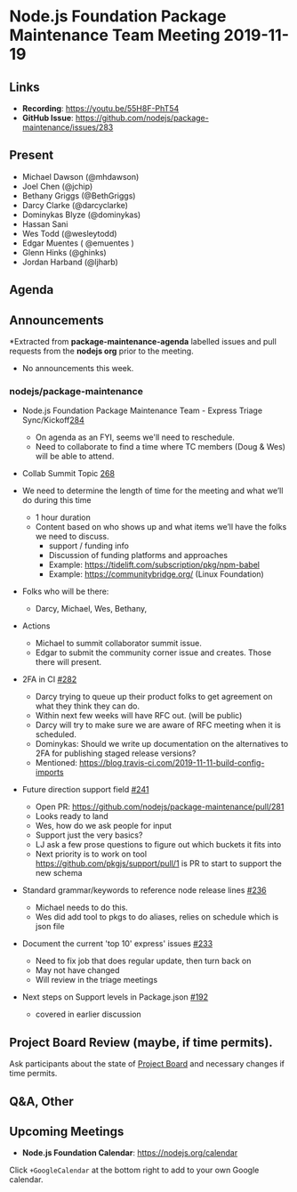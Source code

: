 ﻿# Node.js Foundation Package Maintenance Team Meeting 2019-11-19

## Links

* **Recording**: https://youtu.be/55H8F-PhT54 
* **GitHub Issue**: https://github.com/nodejs/package-maintenance/issues/283

## Present

* Michael Dawson (@mhdawson)
* Joel Chen (@jchip)
* Bethany Griggs (@BethGriggs)
* Darcy Clarke (@darcyclarke)
* Dominykas Blyze (@dominykas)
* Hassan Sani
* Wes Todd (@wesleytodd)
* Edgar Muentes ( @emuentes )
* Glenn Hinks (@ghinks)
* Jordan Harband (@ljharb)


## Agenda

## Announcements
 
*Extracted from **package-maintenance-agenda** labelled issues and pull requests from the **nodejs org** prior to the meeting.


* No announcements this week.

### nodejs/package-maintenance


* Node.js Foundation Package Maintenance Team - Express Triage Sync/Kickoff[284](https://github.com/nodejs/package-maintenance/issues/284)
  * On agenda as an FYI, seems we'll need to reschedule.
  * Need to collaborate to find a time where TC members (Doug & Wes) will be able to attend.

* Collab Summit Topic [268](https://github.com/nodejs/package-maintenance/issues/268)
* We need to determine the length of time for the meeting and what we’ll do during this time
   * 1 hour duration
   * Content based on who shows up and what items we’ll have the folks we need to discuss.
      * support / funding info
      * Discussion of funding platforms and approaches
      * Example: https://tidelift.com/subscription/pkg/npm-babel
      * Example: https://communitybridge.org/ (Linux Foundation)
* Folks who will be there:
  * Darcy, Michael, Wes, Bethany, 

* Actions
  * Michael to summit collaborator summit issue.
  * Edgar to submit the community corner issue and creates. Those there will present.

* 2FA in CI [#282](https://github.com/nodejs/package-maintenance/pull/282)
  * Darcy trying to queue up their product folks to get agreement on what they
    think they can do.
  * Within next few weeks will have RFC out. (will be public)
  * Darcy will try to make sure we are aware of RFC meeting when it is scheduled.
  * Dominykas: Should we write up documentation on the alternatives to 2FA for publishing staged release versions?
  * Mentioned: https://blog.travis-ci.com/2019-11-11-build-config-imports

* Future direction support field [#241](https://github.com/nodejs/package-maintenance/issues/241)
  * Open PR: https://github.com/nodejs/package-maintenance/pull/281
  * Looks ready to land
  * Wes, how do we ask people for input
  * Support just the very basics?
  * LJ ask a few prose questions to figure out which buckets it fits into
  * Next priority is to work on tool  https://github.com/pkgjs/support/pull/1 is PR to start
    to support the new schema

* Standard grammar/keywords to reference node release lines [#236](https://github.com/nodejs/package-maintenance/issues/236)
  * Michael needs to do this.
  * Wes did add tool to pkgs to do aliases, relies on schedule which is json file

* Document the current 'top 10' express' issues [#233](https://github.com/nodejs/package-maintenance/issues/233)
  * Need to fix job that does regular update, then turn back on
  * May not have changed
  * Will review in the triage meetings

* Next steps on Support levels in Package.json [#192](https://github.com/nodejs/package-maintenance/issues/192)
  * covered in earlier discussion

## Project Board Review (maybe, if time permits).


Ask participants about the state of [Project Board](https://github.com/nodejs/package-maintenance/projects/1) and necessary changes if time permits.


## Q&A, Other


## Upcoming Meetings


* **Node.js Foundation Calendar**: https://nodejs.org/calendar


Click `+GoogleCalendar` at the bottom right to add to your own Google calendar.
